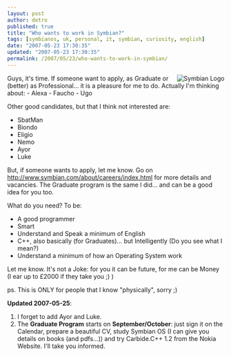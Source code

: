```yaml
---
layout: post
author: detro
published: true
title: "Who wants to work in Symbian?"
tags: [symbianos, uk, personal, it, symbian, curiosity, english]
date: "2007-05-23 17:30:35"
updated: "2007-05-23 17:30:35"
permalink: /2007/05/23/who-wants-to-work-in-symbian/
---
```


<img src="http://www.symbian.com/images/logos/symbian.gif" alt="Symbian Logo" align="right" />
Guys, it's time.
If someone want to apply, as Graduate or (better) as Professional... it is a pleasure for me to do.
Actually I'm thinking about:
- Alexa
- Faucho
- Ugo

Other good candidates, but that I think not interested are:
- SbatMan
- Biondo
- Eligio
- Nemo
- Ayor
- Luke

But, if someone wants to apply, let me know.
Go on <a href="http://www.symbian.com/about/careers/index.html">http://www.symbian.com/about/careers/index.html</a> for more details and vacancies. The Graduate program is the same I did... and can be a good idea for you too.

What do you need? To be:
- A good programmer
- Smart
- Understand and Speak a minimum of English
- C++, also basically (for Graduates)... but Intelligently (Do you see what I mean?)
- Understand a minimum of how an Operating System work

Let me know.
It's not a Joke: for you it can be future, for me can be Money (I ear up to £2000 if they take you ;) )

ps. This is ONLY for people that I know "physically", sorry ;)

<strong>Updated 2007-05-25</strong>: 
<ol>
<li>I forget to add Ayor and Luke.</li>
<li>The <strong>Graduate Program</strong> starts on <strong>September/October</strong>: just sign it on the Calendar, prepare a beautiful CV, study Symbian OS (I can give you details on books (and pdfs...)) and try Carbide.C++ 1.2 from the Nokia Website. I'll take you informed.</li></ol>



